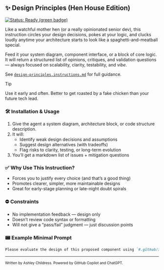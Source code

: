 ## ✨ Design Principles (Hen House Edition)

[![Status: Ready (green badge)](https://img.shields.io/badge/status-ready-007F5F.svg)]()

Like a watchful mother hen (or a really opinionated senior dev), this instruction circles your design decisions, pokes at your logic, and clucks loudly anytime your architecture starts to look like a spaghetti-and-meatball special.

Feed it your system diagram, component interface, or a block of core logic. It will return a structured list of opinions, critiques, and validation questions — always focused on scalability, clarity, testability, and _vibe_.

See [`design-principles.instructions.md`](../../.github/instructions/design-principles.instructions.md) for full guidance.

> [!TIP]
>
> Use it early and often. Better to get roasted by a fake chicken than your future tech lead.

### 🛠️ Installation & Usage

1. Give the agent a system diagram, architecture block, or code structure description.
2. It will:
   - Identify weak design decisions and assumptions
   - Suggest design alternatives (with tradeoffs)
   - Flag risks to clarity, testing, or long-term evolution
3. You’ll get a markdown list of issues + mitigation questions

### ✅ Why Use This Instruction?

- Forces you to justify every choice (and that’s a good thing)
- Promotes clearer, simpler, more maintainable designs
- Great for early-stage planning or late-night doubt spirals

### ⛔ Constraints

- No implementation feedback — design only
- Doesn’t review code syntax or formatting
- Will not give a “pass/fail” judgment — just discussion points

### 📟 Example Minimal Prompt

```markdown copy
Please evaluate the design of this proposed component using `#.github/instructions/design-principles.instructions.md`. Artifact: `#subsystems.mmd`.
```

---

<small>Written by Ashley Childress. Powered by GitHub Copilot and ChatGPT.</small>
